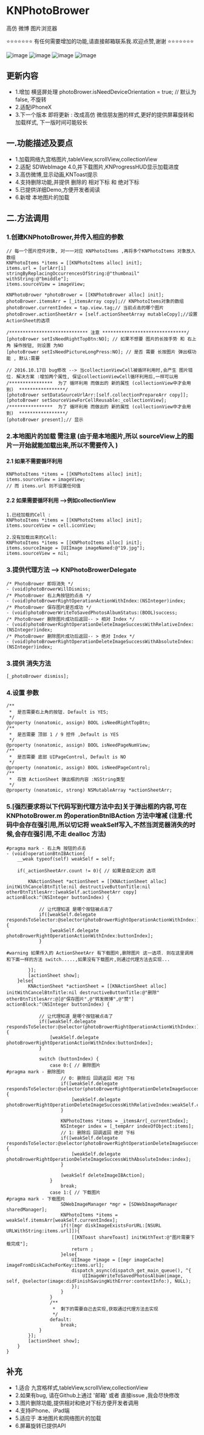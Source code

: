 # KNPhotoBrower
高仿 微博 图片浏览器


⭐️⭐️⭐️⭐️⭐️⭐️⭐️ 有任何需要增加的功能,请直接邮箱联系我.欢迎点赞,谢谢 ⭐️⭐️⭐️⭐️⭐️⭐️⭐️




![image](https://github.com/LuKane/KNImageResource/blob/master/PhotoBrower/PhotoBrower.gif?raw=true)
![image](https://github.com/LuKane/KNImageResource/blob/master/PhotoBrower/collectionView.gif?raw=true)
![image](https://github.com/LuKane/KNImageResource/blob/master/PhotoBrower/scrollView.gif?raw=true)
![image](https://github.com/LuKane/KNImageResource/blob/master/PhotoBrower/tableView.gif?raw=true)

## 更新内容
* 1.增加 横竖屏处理 photoBrower.isNeedDeviceOrientation = true; // 默认为 false, 不旋转
* 2.适配iPhoneX
* 3.下一个版本 即将更新 : 改成高仿 微信朋友圈的样式,更好的提供屏幕旋转和加载样式, 下一版时间可能较长

## 一.功能描述及要点
* 1.加载网络九宫格图片,tableView,scrollView,collectionView
* 2.适配 SDWebImage 4.0,并下载图片,KNProgressHUD显示加载进度
* 3.高仿微博,显示动画,KNToast提示
* 4.支持删除功能,并提供 删除的 相对下标 和 绝对下标
* 5.已提供详细Demo,方便开发者阅读
* 6.新增 本地图片的加载

## 二.方法调用
### 1.创建KNPhotoBrower,并传入相应的参数
```
// 每一个图片控件对象, 对一一对应 KNPhotoItems ,再将多个KNPhotoItems 对象放入数组
KNPhotoItems *items = [[KNPhotoItems alloc] init];
items.url = [urlArr[i] stringByReplacingOccurrencesOfString:@"thumbnail" withString:@"bmiddle"];
items.sourceView = imageView;

KNPhotoBrower *photoBrower = [[KNPhotoBrower alloc] init];
photoBrower.itemsArr = [_itemsArray copy];// KNPhotoItems对象的数组
photoBrower.currentIndex = tap.view.tag;// 当前点击的哪个图片
photoBrower.actionSheetArr = [self.actionSheetArray mutableCopy];//设置 ActionSheet的选项

/***************************** 注意 *******************************/ 
[photoBrower setIsNeedRightTopBtn:NO]; // 如果不想要 图片的长按手势 和 右上角 操作按钮, 则设置 为NO
[photoBrower setIsNeedPictureLongPress:NO]; // 是否 需要 长按图片 弹出框功能 , 默认:需要

// 2016.10.17日 bug修改 --> 当collectionViewCell被循环利用时,会产生 图片错位. 解决方案 :增加两个属性, 保证collectionViewCell循环利用后,一样可以用
/****************  为了 循环利用 而做出的 新的属性 (collectionView中才会用到)  *****************/
[photoBrower setDataSourceUrlArr:[self.collectionPrepareArr copy]];
[photoBrower setSourceViewForCellReusable:_collectionView];
/****************  为了 循环利用 而做出的 新的属性 (collectionView中才会用到)  *****************/
[photoBrower present];// 显示
```

### 2.本地图片的加载 需注意 (由于是本地图片,所以 sourceView上的图片一开始就能加载出来,所以不需要传入 )
#### 2.1 如果不需要循环利用
```
KNPhotoItems *items = [[KNPhotoItems alloc] init];
items.sourceView = imageView;
// 而 items.url 则不设置任何值
``` 
#### 2.2 如果需要循环利用 -->例如collectionView
```
1.已经加载的Cell :
KNPhotoItems *items = [[KNPhotoItems alloc] init];
items.sourceView = cell.iconView;

2.没有加载出来的Cell:
KNPhotoItems *items = [[KNPhotoItems alloc] init];
items.sourceImage = [UIImage imageNamed:@"19.jpg"];
items.sourceView = nil;
```
### 3.提供代理方法 --> KNPhotoBrowerDelegate
```
/* PhotoBrower 即将消失 */
- (void)photoBrowerWillDismiss;
/* PhotoBrower 右上角按钮的点击 */
- (void)photoBrowerRightOperationActionWithIndex:(NSInteger)index;
/* PhotoBrower 保存图片是否成功 */
- (void)photoBrowerWriteToSavedPhotosAlbumStatus:(BOOL)success;
/* PhotoBrower 删除图片成功后返回-- > 相对 Index */
- (void)photoBrowerRightOperationDeleteImageSuccessWithRelativeIndex:(NSInteger)index;
/* PhotoBrower 删除图片成功后返回-- > 绝对 Index */
- (void)photoBrowerRightOperationDeleteImageSuccessWithAbsoluteIndex:(NSInteger)index;

```
### 3.提供 消失方法
```
[_photoBrower dismiss];
```

### 4.设置 参数
```
/**
 *  是否需要右上角的按钮. Default is YES;
 */
@property (nonatomic, assign) BOOL isNeedRightTopBtn;
/**
 *  是否需要 顶部 1 / 9 控件 ,Default is YES
 */
@property (nonatomic, assign) BOOL isNeedPageNumView;
/**
 *  是否需要 底部 UIPageControl, Default is NO
 */
@property (nonatomic, assign) BOOL isNeedPageControl;
/**
 *  存放 ActionSheet 弹出框的内容 :NSString类型
 */
@property (nonatomic, strong) NSMutableArray *actionSheetArr;
```
### 5.[强烈要求将以下代码写到代理方法中去]关于弹出框的内容,可在KNPhotoBrower.m 的operationBtnIBAction 方法中增减 (注意:代码中会存在强引用,所以切记将 weakSelf写入,不然当浏览器消失的时候,会存在强引用,不走 dealloc 方法)
```
#pragma mark - 右上角 按钮的点击
- (void)operationBtnIBAction{
    __weak typeof(self) weakSelf = self;
    
    if(_actionSheetArr.count != 0){ // 如果是自定义的 选项
        
        KNActionSheet *actionSheet = [[KNActionSheet alloc] initWithCancelBtnTitle:nil destructiveButtonTitle:nil otherBtnTitlesArr:[weakSelf.actionSheetArr copy] actionBlock:^(NSInteger buttonIndex) {
            
            // 让代理知道 是哪个按钮被点击了
            if([weakSelf.delegate respondsToSelector:@selector(photoBrowerRightOperationActionWithIndex:)]){
                [weakSelf.delegate photoBrowerRightOperationActionWithIndex:buttonIndex];
            }
            
#warning 如果传入的 ActionSheetArr 有下载图片,删除图片 这一选项. 则在这里调用和下面一样的方法 switch.....,如果没有下载图片,则通过代理方法去实现...
            
        }];
        [actionSheet show];
    }else{
        KNActionSheet *actionSheet = [[KNActionSheet alloc] initWithCancelBtnTitle:nil destructiveButtonTitle:@"删除" otherBtnTitlesArr:@[@"保存图片",@"转发微博",@"赞"] actionBlock:^(NSInteger buttonIndex) {
            
            // 让代理知道 是哪个按钮被点击了
            if([weakSelf.delegate respondsToSelector:@selector(photoBrowerRightOperationActionWithIndex:)]){
                [weakSelf.delegate photoBrowerRightOperationActionWithIndex:buttonIndex];
            }
            
            switch (buttonIndex) {
                case 0:{ // 删除图片
#pragma mark - 删除图片 
                    // 0: 删除后 回调返回 相对 下标
                    if([weakSelf.delegate respondsToSelector:@selector(photoBrowerRightOperationDeleteImageSuccessWithRelativeIndex:)]){
                        [weakSelf.delegate photoBrowerRightOperationDeleteImageSuccessWithRelativeIndex:weakSelf.currentIndex];
                    }
                    
                    KNPhotoItems *items = _itemsArr[_currentIndex];
                    NSInteger index = [_tempArr indexOfObject:items];
                    // 1: 删除后 回调返回 绝对 下标
                    if([weakSelf.delegate respondsToSelector:@selector(photoBrowerRightOperationDeleteImageSuccessWithAbsoluteIndex:)]){
                        [weakSelf.delegate photoBrowerRightOperationDeleteImageSuccessWithAbsoluteIndex:index];
                    }
                    
                    [weakSelf deleteImageIBAction];
                }
                    break;
                case 1:{ // 下载图片
#pragma mark - 下载图片
                    SDWebImageManager *mgr = [SDWebImageManager sharedManager];
                    KNPhotoItems *items = weakSelf.itemsArr[weakSelf.currentIndex];
                    if(![mgr diskImageExistsForURL:[NSURL URLWithString:items.url]]){
                        [[KNToast shareToast] initWithText:@"图片需要下载完成"];
                        return ;
                    }else{
                        UIImage *image = [[mgr imageCache] imageFromDiskCacheForKey:items.url];
                        dispatch_async(dispatch_get_main_queue(), ^{
                            UIImageWriteToSavedPhotosAlbum(image, self, @selector(image:didFinishSavingWithError:contextInfo:), NULL);
                        });
                    }
                }
                /**
                 *  剩下的需要自己去实现,获取通过代理方法去实现
                 */
                default:
                    break;
            }
        }];
        [actionSheet show];
    }
}
```

## 补充
* 1.适合 九宫格样式,tableView,scrollView,collectionView
* 2.如果有bug, 请在Github上通过 '邮箱' 或者 直接issue ,我会尽快修改
* 3.图片删除功能,提供相对和绝对下标方便开发者调用
* 4.支持iPhone、iPad端
* 5.适应于 本地图片和网络图片的加载
* 6.屏幕旋转已提供API
